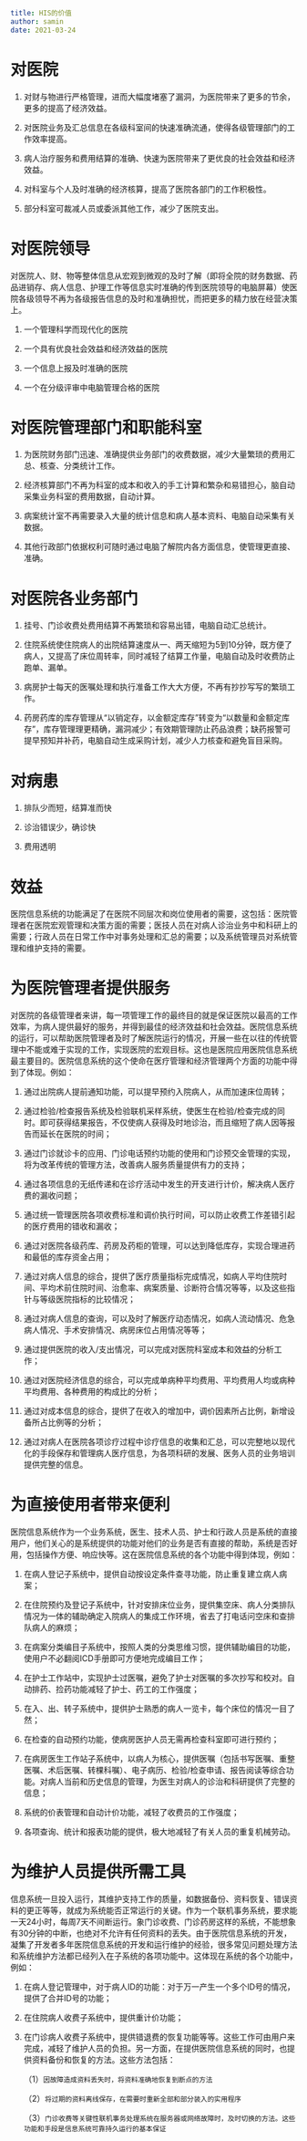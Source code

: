 ```yaml
title: HIS的价值
author: samin
date: 2021-03-24
```

# 对医院

1. 对财与物进行严格管理，进而大幅度堵塞了漏洞，为医院带来了更多的节余，更多的提高了经济效益。
   
2. 对医院业务及汇总信息在各级科室间的快速准确流通，使得各级管理部门的工作效率提高。
   
3. 病人治疗服务和费用结算的准确、快速为医院带来了更优良的社会效益和经济效益。
   
4. 对科室与个人及时准确的经济核算，提高了医院各部门的工作积极性。
   
5. 部分科室可裁减人员或委派其他工作，减少了医院支出。

# 对医院领导

对医院人、财、物等整体信息从宏观到微观的及时了解（即将全院的财务数据、药品进销存、病人信息、护理工作等信息实时准确的传到医院领导的电脑屏幕）使医院各级领导不再为各级报告信息的及时和准确担忧，而把更多的精力放在经营决策上。

1. 一个管理科学而现代化的医院
   
2. 一个具有优良社会效益和经济效益的医院
   
3. 一个信息上报及时准确的医院
   
4. 一个在分级评审中电脑管理合格的医院

# 对医院管理部门和职能科室

1. 为医院财务部门迅速、准确提供业务部门的收费数据，减少大量繁琐的费用汇总、核查、分类统计工作。
   
2. 经济核算部门不再为科室的成本和收入的手工计算和繁杂和易错担心，脑自动采集业务科室的费用数据，自动计算。
   
3. 病案统计室不再需要录入大量的统计信息和病人基本资料、电脑自动采集有关数据。
   
4. 其他行政部门依据权利可随时通过电脑了解院内各方面信息，使管理更直接、准确。

# 对医院各业务部门

1. 挂号、门诊收费处费用结算不再繁琐和容易出错，电脑自动汇总统计。
   
2. 住院系统使住院病人的出院结算速度从一、两天缩短为5到10分钟，既方便了病人，又提高了床位周转率，同时减轻了结算工作量，电脑自动及时收费防止跑单、漏单。
   
3. 病房护士每天的医嘱处理和执行准备工作大大方便，不再有抄抄写写的繁琐工作。
   
4. 药房药库的库存管理从“以销定存，以金额定库存”转变为“以数量和金额定库存”，库存管理理更精确，漏洞减少；有效期管理防止药品浪费；缺药报警可提早预知并补药，电脑自动生成采购计划，减少人力核查和避免盲目采购。

# 对病患

1. 排队少而短，结算准而快
   
2. 诊治错误少，确诊快
   
3. 费用透明

# 效益

医院信息系统的功能满足了在医院不同层次和岗位使用者的需要，这包括：医院管理者在医院宏观管理和决策方面的需要；医技人员在对病人诊治业务中和科研上的需要；行政人员在日常工作中对事务处理和汇总的需要；以及系统管理员对系统管理和维护支持的需要。

# 为医院管理者提供服务

对医院的各级管理者来讲，每一项管理工作的最终目的就是保证医院以最高的工作效率，为病人提供最好的服务，并得到最佳的经济效益和社会效益。医院信息系统的运行，可以帮助医院管理者及时了解医院运行的情况，开展一些在以往的传统管理中不能或难于实现的工作，实现医院的宏观目标。这也是医院应用医院信息系统最主要目的。医院信息系统的这个使命在医疗管理和经济管理两个方面的功能中得到了体现。例如：

1. 通过出院病人提前通知功能，可以提早预约入院病人，从而加速床位周转；
   
2. 通过检验/检查报告系统及检验联机采样系统，使医生在检验/检查完成的同时。即可获得结果报告，不仅使病人获得及时地诊治，而且缩短了病人因等报告而延长在医院的时间；
   
3. 通过门诊就诊卡的应用、门诊电话预约功能的使用和门诊预交金管理的实现，将为改革传统的管理方法，改善病人服务质量提供有力的支持；
   
4. 通过各项信息的无纸传递和在诊疗活动中发生的开支进行计价，解决病人医疗费的漏收问题；
   
5. 通过统一管理医院各项收费标准和调价执行时间，可以防止收费工作差错引起的医疗费用的错收和漏收；
   
6. 通过对医院各级药库、药房及药柜的管理，可以达到降低库存，实现合理进药和最低的库存资金占用；
   
7. 通过对病人信息的综合，提供了医疗质量指标完成情况，如病人平均住院时间、平均术前住院时间、治愈率、病案质量、诊断符合情况等等，以及这些指针与等级医院指标的比较情况；
   
8. 通过对病人信息的查询，可以及时了解医疗动态情况，如病人流动情况、危急病人情况、手术安排情况、病房床位占用情况等等；
   
9. 通过提供医院的收入/支出情况，可以完成对医院科室成本和效益的分析工作；
   
10.  通过对医院经济信息的综合，可以完成单病种平均费用、平均费用人均或病种平均费用、各种费用的构成比的分析；
     
11. 通过对成本信息的综合，提供了在收入的增加中，调价因素所占比例，新增设备所占比例等的分析；
    
12. 通过对病人在医院各项诊疗过程中诊疗信息的收集和汇总，可以完整地以现代化的手段保存和管理病人医疗信息，为各项科研的发展、医务人员的业务培训提供完整的信息。

# 为直接使用者带来便利

医院信息系统作为一个业务系统，医生、技术人员、护士和行政人员是系统的直接用户，他们关心的是系统提供的功能对他们的业务是否有直接的帮助，系统是否好用，包括操作方便、响应快等。这在医院信息系统的各个功能中得到体现，例如：

1. 在病人登记子系统中，提供自动按设定条件查寻功能，防止重复建立病人病案；
   
2. 在住院预约及登记子系统中，针对安排床位业务，提供集空床、病人分类排队情况为一体的辅助确定入院病人的集成工作环境，省去了打电话问空床和查排队病人的麻烦；
   
3. 在病案分类编目子系统中，按照人类的分类思维习惯，提供辅助编目的功能，使用户不必翻阅ICD手册即可方便地完成编目工作；
   
4. 在护士工作站中，实现护士过医嘱，避免了护士对医嘱的多次抄写和校对。自动排药、捡药功能减轻了护士、药工的工作强度；
   
5. 在入、出、转子系统中，提供护士熟悉的病人一览卡，每个床位的情况一目了然；
   
6. 在检查的自动预约功能，使病房医护人员无需再检查科室即可进行预约；
   
7. 在病房医生工作站子系统中，以病人为核心，提供医嘱（包括书写医嘱、重整医嘱、术后医嘱、转棵科嘱）、电子病历、检验/检查申请、报告阅读等综合功能。对病人当前和历史信息的管理，为医生对病人的诊治和科研提供了完整的信息；
   
8. 系统的价表管理和自动计价功能，减轻了收费员的工作强度；
   
9. 各项查询、统计和报表功能的提供，极大地减轻了有关人员的重复机械劳动。

# 为维护人员提供所需工具

信息系统一旦投入运行，其维护支持工作的质量，如数据备份、资料恢复、错误资料的更正等等，就成为系统能否正常运行的关键。作为一个联机事务系统，要求能一天24小时，每周7天不间断运行。象门诊收费、门诊药房这样的系统，不能想象有30分钟的中断，也绝对不允许有任何资料的丢失。由于医院信息系统的开发，凝集了开发者多年医院信息系统的开发和运行维护的经验，很多常见问题处理方法和系统维护方法都已经列入在子系统的各项功能中。这体现在系统的各个功能中，例如：

1. 在病人登记管理中，对于病人ID的功能：对于万一产生一个多个ID号的情况，提供了合并ID号的功能；
   
2. 在住院病人收费子系统中，提供重计价功能；
   
3. 在门诊病人收费子系统中，提供错退费的恢复功能等等。这些工作可由用户来完成，减轻了维护人员的负担。另一方面，在提供医院信息系统的同时，也提供资料备份和恢复的方法。这些方法包括：

    （1）`因故障造成资料丢失时，将资料准确地恢复到断点的方法`
   
    （2）`将过期的资料离线保存，在需要时重新全部和部分装入的实用程序`
   
    （3）`门诊收费等关键性联机事务处理系统在服务器或网络故障时，及时切换的方法。这些功能和手段是信息系统可靠持久运行的基本保证`
